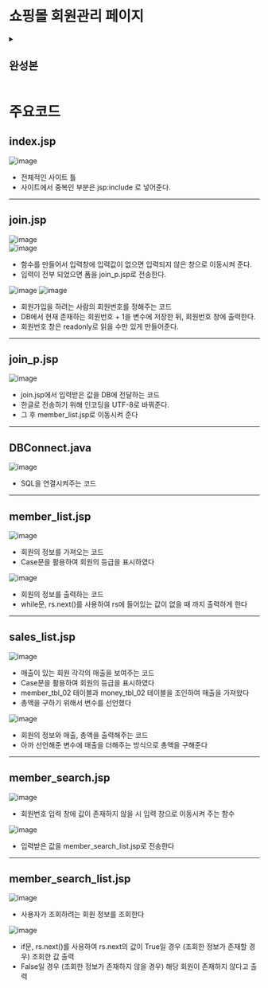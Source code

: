 # 쇼핑몰 회원관리 페이지



<details><summary><H2>완성본</H2></summary>
<H3>메인 페이지</H3>
<img src="(https://github.com/user-attachments/assets/5b2c830c-40aa-457c-b741-773e150033cf)" alt="메인 페이지 이미지">
<H3>회원등록 페이지</H3>
<img src="https://github.com/user-attachments/assets/7714577e-34e9-49c0-8eab-df8e07a6001b" alt="회원등록 페이지 이미지">
<H3>유효성 검사</H3>### 
![image](https://github.com/user-attachments/assets/e4d833c7-8a7c-438d-a441-ee8585109341)
<H3>DB에 들어간 모습</H3>### 
![image](https://github.com/user-attachments/assets/253f39e7-bc82-473d-94db-04e93fa2920c)
<H3>회원 매출 조회</H3>### 
![image](https://github.com/user-attachments/assets/7c811864-d3d2-4fe8-a4ed-c6ca9cc637fb)
<H3>회원 정보 조회(회원번호가 일치할 경우)</H3>###  
![image](https://github.com/user-attachments/assets/25396fa1-772a-41c1-b59f-700965d6fea7)
![image](https://github.com/user-attachments/assets/1f2a7ea0-2239-4f31-acbd-68e4b3cd4edd)
<H3>(회원번호가 일치하지 않을 경우)</H3>### 
![image](https://github.com/user-attachments/assets/ad65994a-d82d-4bd2-a8c9-94c94f1d2b51)
![image](https://github.com/user-attachments/assets/c4ec843b-becb-49ae-903c-dff7aa9fc1cf)


</details>



# 주요코드
## index.jsp
![image](https://github.com/user-attachments/assets/ad69a05a-16bd-46cd-badb-ca77bb9f9543)
+ 전체적인 사이트 틀
+ 사이트에서 중복인 부분은 jsp:include 로 넣어준다.
---
## join.jsp
![image](https://github.com/user-attachments/assets/598db99c-1802-48b6-9896-6dcb1e96431f)   
![image](https://github.com/user-attachments/assets/66fe5e44-fb6a-4657-bb46-a7c1dc88e602)


+ 함수를 만들어서 입력창에 입력값이 없으면 입력되지 않은 창으로 이동시켜 준다.
+ 입력이 전부 되었으면 폼을 join_p.jsp로 전송한다.

![image](https://github.com/user-attachments/assets/4f856b72-8e7b-47b9-8253-50abcd6e11cd)
![image](https://github.com/user-attachments/assets/2e38ee38-e26f-473d-bf0a-2e50eebbc98e)


+ 회원가입을 하려는 사람의 회원번호를 정해주는 코드
+ DB에서 현재 존재하는 회원번호 + 1을 변수에 저장한 뒤, 회원번호 창에 출력한다.
+ 회원번호 창은 readonly로 읽을 수만 있게 만들어준다.
---
## join_p.jsp
![image](https://github.com/user-attachments/assets/f7464ebb-d363-4492-8dcd-8b9d7e15402f)

+ join.jsp에서 입력받은 값을 DB에 전달하는 코드
+ 한글로 전송하기 위해 인코딩을 UTF-8로 바꿔준다.
+ 그 후 member_list.jsp로 이동시켜 준다
---
## DBConnect.java
![image](https://github.com/user-attachments/assets/32c26442-9e5b-4535-bfb4-4c720278ddf2)
+ SQL을 연결시켜주는 코드

---
## member_list.jsp
![image](https://github.com/user-attachments/assets/5bfa249f-ac4c-40e9-b411-11a2313059a9)

+ 회원의 정보를 가져오는 코드
+ Case문을 활용하여 회원의 등급을 표시하였다


![image](https://github.com/user-attachments/assets/8e609925-44e5-483d-9313-2c6ecfb2eff1)
+ 회원의 정보를 출력하는 코드
+ while문, rs.next()를 사용하여 rs에 들어있는 값이 없을 때 까지 출력하게 한다

---
## sales_list.jsp
![image](https://github.com/user-attachments/assets/af76f90c-3345-4605-be88-679077b509e4)

+ 매출이 있는 회원 각각의 매출을 보여주는 코드
+ Case문을 활용하여 회원의 등급을 표시하였다
+ member_tbl_02 테이블과 money_tbl_02 테이블을 조인하여 매출을 가져왔다
+ 총액을 구하기 위해서 변수를 선언했다


![image](https://github.com/user-attachments/assets/85ae6c50-8d8e-4655-b76b-86aa47a57718)
  
+ 회원의 정보와 매출, 총액을 출력해주는 코드
+ 아까 선언해준 변수에 매출을 더해주는 방식으로 총액을 구해준다

---
## member_search.jsp
![image](https://github.com/user-attachments/assets/403a4d2f-976e-4bdb-88c9-60f91e4d0bd9)

+ 회원번호 입력 창에 값이 존재하지 않을 시 입력 창으로 이동시켜 주는 함수


![image](https://github.com/user-attachments/assets/92494179-a6f0-4e0b-a90c-d4676b8abd93)
+ 입력받은 값을 member_search_list.jsp로 전송한다

---
## member_search_list.jsp
![image](https://github.com/user-attachments/assets/3fd53140-2713-482b-a622-1a9ba48908f6)
+ 사용자가 조회하려는 회원 정보를 조회한다

![image](https://github.com/user-attachments/assets/75761a88-3143-4db9-99f7-397d0c60eea7)
+ if문, rs.next()를 사용하여 rs.next의 값이 True일 경우 (조회한 정보가 존재할 경우) 조회한 값 출력
+ False일 경우 (조회한 정보가 존재하지 않을 경우) 해당 회원이 존재하지 않다고 출력







